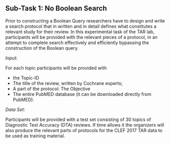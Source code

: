 ## Sub-Task 1: No Boolean Search

Prior to constructing a Boolean Query researchers have to design and write a search protocol
that in written and in detail defines what constitutes a relevant study for their review.
In this experimental task of the TAR lab, participants will be provided with the relevant pieces of a protocol,
in an attempt to complete search effectively and efficiently bypassing the construction of the Boolean query.


*Input*:

For each topic participants will be provided with
- the Topic-ID
- The title of the review, written by Cochrane experts;
- A part of the protocol: The Objective
- The entire PubMED database (it can be downloaded directly from PubMED).


*Data Set*:

Participants will be provided with a test set consisting of 30 topics of Diagnostic Test Accuracy (DTA) reviews.
If time allows it the organizers will also produce the relevant parts of protocols for the CLEF 2017 TAR data
to be used as training material.
